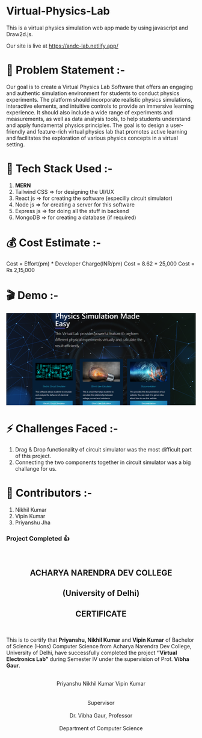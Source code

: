 # Virtual-Physics-Lab

This is a virtual physics simulation web app made by using javascript and Draw2d.js.

Our site is live at https://andc-lab.netlify.app/

# 🎯 Problem Statement :-

<p>Our goal is to create a Virtual Physics Lab Software that offers an engaging and authentic simulation environment for students to conduct physics experiments. The platform should incorporate realistic physics simulations, interactive elements, and intuitive controls to provide an immersive learning experience. It should also include a wide range of experiments and measurements, as well as data analysis tools, to help students understand and apply fundamental physics principles. The goal is to design a user-friendly and feature-rich virtual physics lab that promotes active learning and facilitates the exploration of various physics concepts in a virtual setting.</p>

# 🔧 Tech Stack Used :-

<ol>
<li><strong>MERN</strong></li>
<li>Tailwind CSS => for designing the UI/UX</li>
<li>React js => for creating the software (especilly circuit simulator)</li>
<li>Node js => for creating a server for this software</li>
<li>Express js => for doing all the stuff in backend</li>
<li>MongoDB => for creating a database (if required)</li>
</ol>


# 💰 Cost Estimate :-

Cost = Effort(pm) * Developer Charge(INR/pm)
Cost = 8.62 * 25,000
Cost = Rs 2,15,000

#  🎬 Demo :-

![Home_Page](output.png)

# ⚡ Challenges Faced :-

<ol>
<li>Drag & Drop functionality of circuit simulator was the most difficult part of this project.</li>
<li>Connecting the two components together in circuit simulator was a big challange for us.</li>
</ol>

# 👥 Contributors :-

<ol>
<li>Nikhil Kumar</li>
<li>Vipin Kumar</li>
<li>Priyanshu Jha</li>
</ol>

<h3>Project Completed 👍</h3>

<br>

<center><h2>ACHARYA NARENDRA DEV COLLEGE</h2></center>
<center><h2>(University of Delhi)</h2></center>

<center><h2>CERTIFICATE</h2></center>
<br>
<p>This is to certify that <strong>Priyanshu, Nikhil Kumar</strong> and <strong>Vipin Kumar</strong> of Bachelor of Science (Hons)
Computer Science from Acharya Narendra Dev College, University of Delhi, have successfully
completed the project <strong>“Virtual Electronics Lab”</strong> during Semester IV under the supervision of Prof.
<strong>Vibha Gaur</strong>.</p>
  <br>
<center>Priyanshu Nikhil Kumar Vipin Kumar</center>
<br>
<br>

<center>Supervisor<center>
  <br>
<center>Dr. Vibha Gaur, Professor</center>
  <br>
<center>Department of Computer Science</center>
